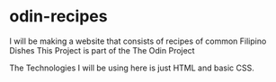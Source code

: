 # odin-recipes

I will be making a website that consists of recipes of common Filipino Dishes
This Project is part of the The Odin Project

The Technologies I will be using here is just HTML and basic CSS.
